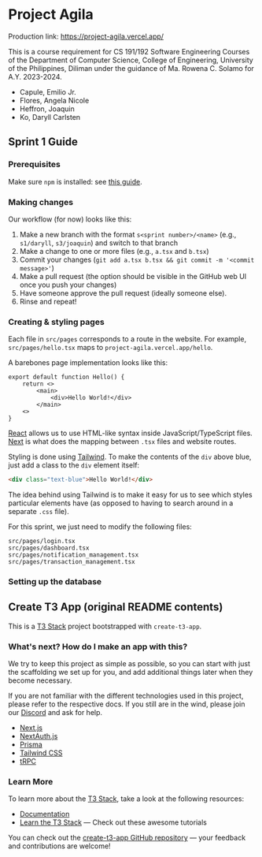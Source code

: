 # Project Agila

Production link: https://project-agila.vercel.app/

This is a course requirement for CS 191/192 Software Engineering Courses of the Department of Computer Science, College of Engineering, University of the Philippines, Diliman under the guidance of Ma. Rowena C. Solamo for A.Y. 2023-2024.

- Capule, Emilio Jr.
- Flores, Angela Nicole
- Heffron, Joaquin
- Ko, Daryll Carlsten

## Sprint 1 Guide

### Prerequisites

Make sure `npm` is installed: see [this guide](https://docs.npmjs.com/downloading-and-installing-node-js-and-npm).

### Making changes

Our workflow (for now) looks like this:

1) Make a new branch with the format `s<sprint number>/<name>` (e.g., `s1/daryll`, `s3/joaquin`) and switch to that branch
2) Make a change to one or more files (e.g., `a.tsx` and `b.tsx`)
3) Commit your changes (`git add a.tsx b.tsx && git commit -m '<commit message>'`)
4) Make a pull request (the option should be visible in the GitHub web UI once you push your changes)
5) Have someone approve the pull request (ideally someone else).
6) Rinse and repeat!

### Creating & styling pages

Each file in `src/pages` corresponds to a route in the website. For example, `src/pages/hello.tsx` maps to `project-agila.vercel.app/hello`.

A barebones page implementation looks like this:

```tsx
export default function Hello() {
    return <>
        <main>
            <div>Hello World!</div>
        </main>
    <>
} 
```

[React](https://react.dev/) allows us to use HTML-like syntax inside JavaScript/TypeScript files. [Next](https://nextjs.org/) is what does the mapping between `.tsx` files and website routes.

Styling is done using [Tailwind](https://tailwindcss.com/). To make the contents of the `div` above blue, just add a class to the `div` element itself:

```html
<div class="text-blue">Hello World!</div>
```

The idea behind using Tailwind is to make it easy for us to see which styles particular elements have (as opposed to having to search around in a separate `.css` file). 

For this sprint, we just need to modify the following files:

```
src/pages/login.tsx
src/pages/dashboard.tsx
src/pages/notification_management.tsx
src/pages/transaction_management.tsx
```

### Setting up the database

## Create T3 App (original README contents)

This is a [T3 Stack](https://create.t3.gg/) project bootstrapped with `create-t3-app`.

### What's next? How do I make an app with this?

We try to keep this project as simple as possible, so you can start with just the scaffolding we set up for you, and add additional things later when they become necessary.

If you are not familiar with the different technologies used in this project, please refer to the respective docs. If you still are in the wind, please join our [Discord](https://t3.gg/discord) and ask for help.

- [Next.js](https://nextjs.org)
- [NextAuth.js](https://next-auth.js.org)
- [Prisma](https://prisma.io)
- [Tailwind CSS](https://tailwindcss.com)
- [tRPC](https://trpc.io)

### Learn More

To learn more about the [T3 Stack](https://create.t3.gg/), take a look at the following resources:

- [Documentation](https://create.t3.gg/)
- [Learn the T3 Stack](https://create.t3.gg/en/faq#what-learning-resources-are-currently-available) — Check out these awesome tutorials

You can check out the [create-t3-app GitHub repository](https://github.com/t3-oss/create-t3-app) — your feedback and contributions are welcome!
